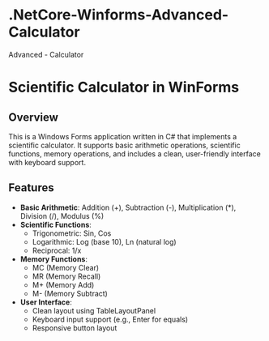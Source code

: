 # .NetCore-Winforms-Advanced-Calculator
Advanced - Calculator

# Scientific Calculator in WinForms

## Overview
This is a Windows Forms application written in C# that implements a scientific calculator. It supports basic arithmetic operations, scientific functions, memory operations, and includes a clean, user-friendly interface with keyboard support.

## Features
- **Basic Arithmetic**: Addition (+), Subtraction (-), Multiplication (*), Division (/), Modulus (%)
- **Scientific Functions**:
  - Trigonometric: Sin, Cos
  - Logarithmic: Log (base 10), Ln (natural log)
  - Reciprocal: 1/x
- **Memory Functions**:
  - MC (Memory Clear)
  - MR (Memory Recall)
  - M+ (Memory Add)
  - M- (Memory Subtract)
- **User Interface**:
  - Clean layout using TableLayoutPanel
  - Keyboard input support (e.g., Enter for equals)
  - Responsive button layout


